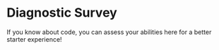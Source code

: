 # Diagnostic Survey

If you know about code, you can assess your abilities here for a better starter experience!

